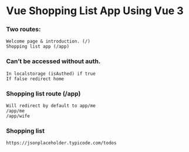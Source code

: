 # Vue Shopping List App Using Vue 3

### Two routes:
	Welcome page & introduction. (/)
	Shopping list app (/app)

###  Can’t be accessed without auth.
	In localstorage (isAuthed) if true
	If false redirect home

### Shopping list route (/app)
	Will redirect by default to app/me
	/app/me
  	/app/wife

### Shopping list 
	https://jsonplaceholder.typicode.com/todos
